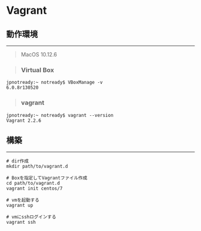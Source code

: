 # Vagrant

## 動作環境
---
>  MacOS 10.12.6

> ### Virtual Box
```
jpnotready:~ notready$ VBoxManage -v
6.0.8r130520
```
> ### vagrant
```
jpnotready:~ notready$ vagrant --version
Vagrant 2.2.6
```

## 構築
---

```
# dir作成
mkdir path/to/vagrant.d

# Boxを指定してVagrantファイル作成
cd path/to/vagrant.d
vagrant init centos/7

# vmを起動する
vagrant up

# vmにsshログインする
vagrant ssh
```